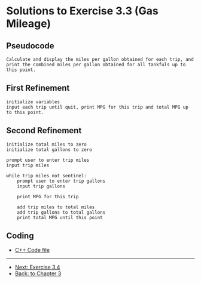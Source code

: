 # Solutions to Exercise 3.3 (Gas Mileage)

## Pseudocode

```text
Calculate and display the miles per gallon obtained for each trip, and
print the combined miles per gallon obtained for all tankfuls up to this point.
```

## First Refinement

```text
initialize variables
input each trip until quit, print MPG for this trip and total MPG up to this point.
```

## Second Refinement

```text
initialize total miles to zero
initialize total gallons to zero

prompt user to enter trip miles
input trip miles

while trip miles not sentinel:
    prompt user to enter trip gallons
    input trip gallons

    print MPG for this trip

    add trip miles to total miles
    add trip gallons to total gallons
    print total MPG until this point
```

## Coding

-   [C++ Code file](e03_03.cpp)

---

-   [Next: Exercise 3.4](03_04.md)
-   [Back: to Chapter 3](README.md)
